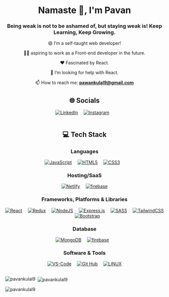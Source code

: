 <h1 align="center">Namaste 🙏, I'm Pavan</h1>
<h3 align="center">Being weak is not to be ashamed of, but staying weak is! Keep Learning, Keep Growing.</h3>

<div align="center">
  😄 I’m a self-taught web developer!
      
  👨‍💻 aspiring to work as a Front-end developer in the future.
      
  ❤️ Fascinated by React.
      
  🤝 I’m looking for help with React.
    
  📫 How to reach me: **pawankulal9@gmail.com**
</div>



<div align="center">
<h2>🌐 Socials</h2>
  <a href="https://linkedin.com/in/pavan-kulal"><img src="https://skillicons.dev/icons?i=linkedin" alt="LinkedIn"></a>&emsp;
<!--   <a href="https://discord.gg/https://discord.gg/hRJFFTQ4"><img src="https://skillicons.dev/icons?i=discord" alt="Discord"></a>&emsp; -->
  <a href="https://instagram.com/p_a_v_a_n_k_l"><img src="https://skillicons.dev/icons?i=instagram" alt="Instagram"></a>&emsp;
<!--   <a href="https://twitter.com/RahulJSaliaan"><img src="https://skillicons.dev/icons?i=twitter" alt="Twitter"></a>&emsp; -->
<!--   <a href="https://stackoverflow.com/users/22302321"><img src="https://skillicons.dev/icons?i=stackoverflow" alt="Stack Overflow"></a>&emsp; -->
<!--   <a href="https://codepen.io/Rahul-J-the-encoder"><img src="https://skillicons.dev/icons?i=gmail" alt="Codepen"></a> -->
</div><br>

<div align="center">
<h2>💻 Tech Stack</h2>
  <h3>Languages</h3>
  <a href="https://developer.mozilla.org/en-US/docs/Web/JavaScript"><img src="https://skillicons.dev/icons?i=js" alt="JavaScript" /></a>&emsp;
<!--   <a href="https://www.typescriptlang.org/docs/"><img src="https://skillicons.dev/icons?i=ts" alt="TypeScript" /></a>&emsp; -->
  <a href="https://developer.mozilla.org/en-US/docs/Web/HTML"><img src="https://skillicons.dev/icons?i=html" alt="HTML5" /></a>&emsp;
  <a href="https://developer.mozilla.org/en-US/docs/Web/CSS"><img src="https://skillicons.dev/icons?i=css" alt="CSS3" /></a>&emsp;
<!--   <a href="https://docs.oracle.com/en/java/"><img src="https://skillicons.dev/icons?i=java" alt="Java" /></a> -->

  <h3>Hosting/SaaS</h3>
  <a href="https://docs.netlify.com/"><img src="https://skillicons.dev/icons?i=netlify" alt="Netlify" /></a>&emsp;
  <a href="https://vercel.com/docs"><img src="https://skillicons.dev/icons?i=firebase" alt="firebase" /></a>

  <h3>Frameworks, Platforms & Libraries</h3>
  <a href="https://legacy.reactjs.org/docs/getting-started.html"><img src="https://skillicons.dev/icons?i=react" alt="React" /></a>&emsp;
  <a href="https://redux.js.org/introduction/getting-started"><img src="https://skillicons.dev/icons?i=redux" alt="Redux" /></a>&emsp;
<!--   <a href="https://redux.js.org/introduction/getting-started"><img src="https://skillicons.dev/icons?i=react_Query" alt="react_query" /></a>&emsp; -->
  <!-- <a href="https://nextjs.org/docs"><img src="https://skillicons.dev/icons?i=next" alt="NextJS" /></a>&emsp; -->
  <a href="https://nodejs.org/en/docs"><img src="https://skillicons.dev/icons?i=nodejs" alt="NodeJS" /></a>&emsp;
  <a href="https://expressjs.com/"><img src="https://skillicons.dev/icons?i=express" alt="Express.js" /></a>&emsp;
<!--   <a href="https://styled-components.com/docs"><img src="https://skillicons.dev/icons?i=styledcomponents" alt="Styled Components" /></a>&emsp; -->
  <a href="https://sass-lang.com/documentation/"><img src="https://skillicons.dev/icons?i=sass" alt="SASS" /></a>&emsp;
  <a href="https://tailwindcss.com/docs/installation"><img src="https://skillicons.dev/icons?i=tailwind" alt="TailwindCSS" /></a>&emsp;
  <a href="https://getbootstrap.com/docs/5.3/getting-started/introduction/"><img src="https://skillicons.dev/icons?i=bootstrap" alt="Bootstrap" /></a>

  <h3>Database</h3>
  <a href="https://www.mongodb.com/docs/"><img src="https://skillicons.dev/icons?i=mongodb" alt="MongoDB" /></a>&emsp;
  <a href="https://supabase.com/docs"><img src="https://skillicons.dev/icons?i=firebase" alt="firebase" /></a>&emsp;
<!--   <a href="https://dev.mysql.com/doc/"><img src="https://skillicons.dev/icons?i=mysql" alt="MySQL" /></a> -->

  <h3>Software & Tools</h3>
  <a href="https://code.visualstudio.com/docs"><img src="https://skillicons.dev/icons?i=vscode" alt="VS-Code" /></a>&emsp;
<!--   <a href="https://vitejs.dev/guide/"><img src="https://skillicons.dev/icons?i=vite" alt="Vite" /></a>&emsp; -->
<!--   <a href="https://git-scm.com/doc"><img src="https://skillicons.dev/icons?i=git" alt="Git" /></a>&emsp; -->
  <a href="https://github.com/rahuljsaliaan"><img src="https://skillicons.dev/icons?i=github" alt="Git Hub" /></a>&emsp;
<!--   <a href="https://help.figma.com/hc/en-us"><img src="https://skillicons.dev/icons?i=figma" alt="Figma" /></a>&emsp; -->
  <a href="https://www.linux.org/"><img src="https://skillicons.dev/icons?i=linux" alt="LINUX" /></a> 
  <!-- <a href="https://babeljs.io/docs/"><img src="https://skillicons.dev/icons?i=babel" alt="babel" /></a>
  <a href="https://webpack.js.org/concepts/"><img src="https://skillicons.dev/icons?i=webpack" alt="WebPack" /></a> -->
</div><br>


<p><img align="left" src="https://github-readme-stats.vercel.app/api/top-langs?username=pavankulal9&theme=react&show_icons=true&locale=en&layout=compact" alt="pavankulal9" /></p>

<p>&nbsp;<img align="center" src="https://github-readme-stats.vercel.app/api?username=pavankulal9&theme=react&show_icons=true&locale=en" alt="pavankulal9" /></p>

<p><img align="center" src="https://github-readme-streak-stats.herokuapp.com/?user=pavankulal9&theme=react&" alt="pavankulal9" /></p>

